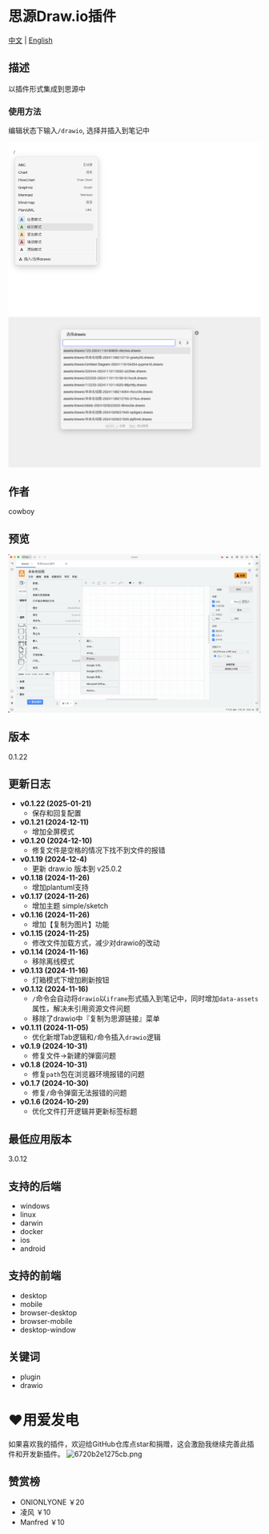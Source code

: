 
# 思源Draw.io插件

[中文](README_zh_CN.md) | [English](README.md)

## 描述
以插件形式集成到思源中

### 使用方法

编辑状态下输入`/drawio`, 选择并插入到笔记中

![命令模式插入drawio](asset/preview-1.png)
![选择或者新建drawio](asset/preview-2.png)

## 作者
cowboy

## 预览
![预览](preview.png)

## 版本
0.1.22

## 更新日志
- **v0.1.22 (2025-01-21)**
  - 保存和回复配置
- **v0.1.21 (2024-12-11)**
  - 增加全屏模式
- **v0.1.20 (2024-12-10)**
  - 修复文件是空格的情况下找不到文件的报错
- **v0.1.19 (2024-12-4)**
  - 更新 draw.io 版本到 v25.0.2
- **v0.1.18 (2024-11-26)**
  - 增加plantuml支持
- **v0.1.17 (2024-11-26)**
  - 增加主题 simple/sketch
- **v0.1.16 (2024-11-26)**
  - 增加【复制为图片】功能
- **v0.1.15 (2024-11-25)**
  - 修改文件加载方式，减少对drawio的改动
- **v0.1.14 (2024-11-16)**
  - 移除离线模式
- **v0.1.13 (2024-11-16)**
  - 灯箱模式下增加刷新按钮
- **v0.1.12 (2024-11-16)**
  - `/`命令会自动将`drawio`以`iframe`形式插入到笔记中，同时增加`data-assets`属性，解决未引用资源文件问题
  - 移除了drawio中『复制为思源链接』菜单
- **v0.1.11 (2024-11-05)**
  - 优化新增Tab逻辑和`/`命令插入`drawio`逻辑
- **v0.1.9 (2024-10-31)**
  - 修复文件->新建的弹窗问题
- **v0.1.8 (2024-10-31)**
  - 修复`path`包在浏览器环境报错的问题
- **v0.1.7 (2024-10-30)**
  - 修复`/`命令弹窗无法报错的问题
- **v0.1.6 (2024-10-29)**
  - 优化文件打开逻辑并更新标签标题

## 最低应用版本
3.0.12

## 支持的后端
- windows
- linux
- darwin
- docker
- ios
- android

## 支持的前端
- desktop
- mobile
- browser-desktop
- browser-mobile
- desktop-window

## 关键词
- plugin
- drawio

# ❤️用爱发电
如果喜欢我的插件，欢迎给GitHub仓库点star和捐赠，这会激励我继续完善此插件和开发新插件。
![6720b2e1275cb.png](https://s2.loli.net/2024/11/25/n9F1m4qihfHMtJv.png)

## 赞赏榜

- ONIONLYONE ￥20
- 凌风 ￥10
- Manfred ￥10